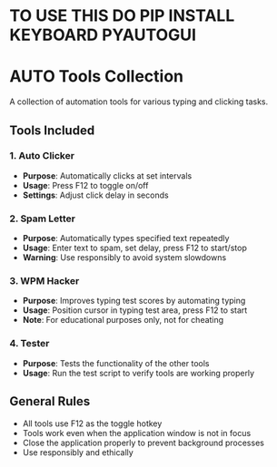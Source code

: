 # TO USE THIS DO PIP INSTALL KEYBOARD PYAUTOGUI

# AUTO Tools Collection

A collection of automation tools for various typing and clicking tasks.

## Tools Included

### 1. Auto Clicker
- **Purpose**: Automatically clicks at set intervals
- **Usage**: Press F12 to toggle on/off
- **Settings**: Adjust click delay in seconds

### 2. Spam Letter
- **Purpose**: Automatically types specified text repeatedly
- **Usage**: Enter text to spam, set delay, press F12 to start/stop
- **Warning**: Use responsibly to avoid system slowdowns

### 3. WPM Hacker
- **Purpose**: Improves typing test scores by automating typing
- **Usage**: Position cursor in typing test area, press F12 to start
- **Note**: For educational purposes only, not for cheating

### 4. Tester
- **Purpose**: Tests the functionality of the other tools
- **Usage**: Run the test script to verify tools are working properly

## General Rules
- All tools use F12 as the toggle hotkey
- Tools work even when the application window is not in focus
- Close the application properly to prevent background processes
- Use responsibly and ethically
